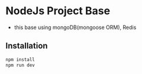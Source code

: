 # NodeJs  Project Base

- this base using mongoDB(mongoose ORM), Redis

## Installation


```bash
npm install
npm run dev
```

